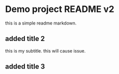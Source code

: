# Demo project README v2
this is a simple readme markdown.

## added title 2
this is my subtitle.
this will cause issue.


## added title 3
